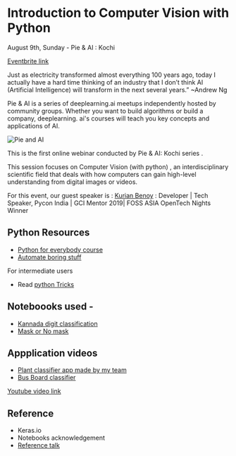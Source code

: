 # Introduction to Computer Vision with Python 

August 9th, Sunday - Pie & AI : Kochi

[Eventbrite link](https://www.eventbrite.com/e/pieai-kochi-introduction-to-deep-learning-tickets-114617514070?aff=)


Just as electricity transformed almost everything 100 years ago, today I actually have a hard time thinking of an industry that I don’t think AI (Artificial Intelligence) will transform in the next several years.” ~Andrew Ng

 Pie & AI is a series of deeplearning.ai meetups independently hosted by community groups.
 Whether you want to build algorithms or build a company, deeplearning. ai's courses will teach you key concepts and applications of AI. 
 

![Pie and AI](https://github.com/voldemortuk/Pie-AI-Sessions/blob/main/Introduction%20to%20computer%20vision%20with%20Python/Screenshot%202021-06-12%20at%207.46.15%20PM.png)


This is the first online webinar conducted by Pie & AI: Kochi series .

This session focuses on Computer Vision (with python) ,  an interdisciplinary scientific field that deals with how computers can gain high-level understanding from digital images or videos.

For this event, our guest speaker is : [Kurian Benoy](https://www.linkedin.com/in/kurianbenoy/) : Developer | Tech Speaker, Pycon India | GCI Mentor 2019| FOSS ASIA OpenTech Nights Winner

## Python Resources

- [Python for everybody course](https://www.coursera.org/specializations/python)
- [Automate boring stuff](https://automatetheboringstuff.com/)

For intermediate users
- Read [python Tricks](https://www.amazon.in/Python-Tricks-Buffet-Awesome-Features/dp/1775093301)

## Noteboooks used -
- [Kannada digit classification](https://www.kaggle.com/shahules/indian-way-to-learn-cnn)
- [Mask or No mask](https://www.kaggle.com/kurianbenoy/with-or-without-facemast-fastai2)

## Appplication videos

- [Plant classifier app made by my team](https://www.linkedin.com/posts/kurian-benoy-75642b120_trees-prediction-plants-activity-6464792546953527296-hTgL)
- [Bus Board classifier](https://www.youtube.com/watch?v=TGIEOSrEyD8)


[Youtube video link](https://www.youtube.com/watch?v=csENANC_P5o)

## Reference

- Keras.io
- Notebooks acknowledgement
- [Reference talk](https://www.youtube.com/watch?v=AKquv_GNaaU)


